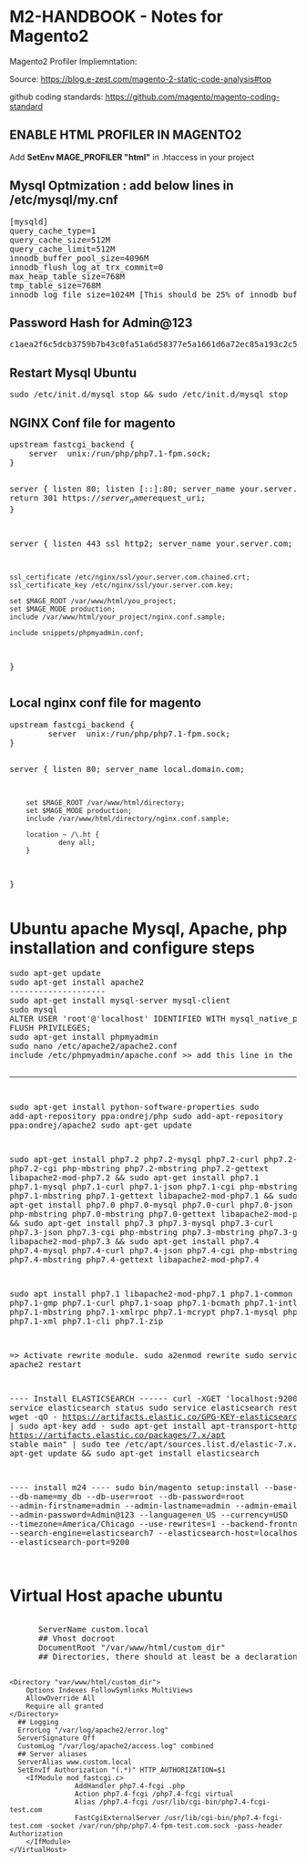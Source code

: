 # M2-HANDBOOK - Notes for Magento2

Magento2 Profiler Impliemntation: <br/>

Source: https://blog.e-zest.com/magento-2-static-code-analysis#top <br/>

github coding standards: https://github.com/magento/magento-coding-standard <br/>


<h2>ENABLE HTML PROFILER IN MAGENTO2</h2>
Add <b>SetEnv MAGE_PROFILER "html"</b> in .htaccess in your project


<h2> Mysql Optmization : add below lines in /etc/mysql/my.cnf</h2>
<pre>
[mysqld]
query_cache_type=1
query_cache_size=512M
query_cache_limit=512M
innodb_buffer_pool_size=4096M
innodb_flush_log_at_trx_commit=0
max_heap_table_size=768M
tmp_table_size=768M
innodb_log_file_size=1024M [This should be 25% of innodb_buffer_pool_size]
</pre>


<h2>Password Hash for Admin@123</h2>
<pre>c1aea2f6c5dcb3759b7b43c0fa51a6d58377e5a1661d6a72ec85a193c2c5fceb:mMtBLa6jHHljChjtLB8yoQWZzzemH2ip:1</pre>

<h2>Restart Mysql Ubuntu</h2>
<pre>sudo /etc/init.d/mysql stop && sudo /etc/init.d/mysql stop</pre>

<h2>NGINX Conf file for magento</h2>
<pre>
upstream fastcgi_backend {
    server  unix:/run/php/php7.1-fpm.sock;
}

server {
    listen 80;
    listen [::]:80;
    server_name your.server.com;
    return 301 https://$server_name$request_uri;
}

server {
    listen 443 ssl http2;
    server_name your.server.com;

    ssl_certificate /etc/nginx/ssl/your.server.com.chained.crt;
    ssl_certificate_key /etc/nginx/ssl/your.server.com.key;

    set $MAGE_ROOT /var/www/html/you_project;
    set $MAGE_MODE production;
    include /var/www/html/your_project/nginx.conf.sample;

    include snippets/phpmyadmin.conf;
}
</pre>


<h2>Local nginx conf file for magento</h2>
<pre>upstream fastcgi_backend {
        server  unix:/run/php/php7.1-fpm.sock;
}

server {
        listen 80;
        server_name local.domain.com;

        set $MAGE_ROOT /var/www/html/directory;
        set $MAGE_MODE production;
        include /var/www/html/directory/nginx.conf.sample;

        location ~ /\.ht {
                deny all;
        }
}
</pre>


<h1>Ubuntu apache Mysql, Apache, php installation and configure steps</h1>
<pre>
sudo apt-get update
sudo apt-get install apache2
--------------------
sudo apt-get install mysql-server mysql-client
sudo mysql
ALTER USER 'root'@'localhost' IDENTIFIED WITH mysql_native_password BY 'root';
FLUSH PRIVILEGES;
sudo apt-get install phpmyadmin
sudo nano /etc/apache2/apache2.conf
include /etc/phpmyadmin/apache.conf >> add this line in the end.

--------------------

sudo apt-get install python-software-properties
sudo add-apt-repository ppa:ondrej/php
sudo add-apt-repository ppa:ondrej/apache2
sudo apt-get update

sudo apt-get install php7.2 php7.2-mysql php7.2-curl php7.2-json php7.2-cgi php-mbstring php7.2-mbstring php7.2-gettext libapache2-mod-php7.2 && sudo apt-get install php7.1 php7.1-mysql php7.1-curl php7.1-json php7.1-cgi php-mbstring php7.1-mbstring php7.1-gettext libapache2-mod-php7.1 && sudo apt-get install php7.0 php7.0-mysql php7.0-curl php7.0-json php7.0-cgi php-mbstring php7.0-mbstring php7.0-gettext libapache2-mod-php7.0 && sudo apt-get install php7.3 php7.3-mysql php7.3-curl php7.3-json php7.3-cgi php-mbstring php7.3-mbstring php7.3-gettext libapache2-mod-php7.3 && sudo apt-get install php7.4 php7.4-mysql php7.4-curl php7.4-json php7.4-cgi php-mbstring php7.4-mbstring php7.4-gettext libapache2-mod-php7.4

sudo apt install php7.1 libapache2-mod-php7.1 php7.1-common php7.1-gmp php7.1-curl php7.1-soap php7.1-bcmath php7.1-intl php7.1-mbstring php7.1-xmlrpc php7.1-mcrypt php7.1-mysql php7.1-gd php7.1-xml php7.1-cli php7.1-zip

=> Activate rewrite module.
sudo a2enmod rewrite
sudo service apache2 restart

---- Install ELASTICSEARCH ------
curl -XGET 'localhost:9200'
sudo service elasticsearch status
sudo service elasticsearch restart
sudo wget -qO - https://artifacts.elastic.co/GPG-KEY-elasticsearch | sudo apt-key add -
sudo apt-get install apt-transport-https
echo "deb https://artifacts.elastic.co/packages/7.x/apt stable main" | sudo tee /etc/apt/sources.list.d/elastic-7.x.list
sudo apt-get update && sudo apt-get install elasticsearch

---- install m24 ----
sudo bin/magento setup:install --base-url=http://my.local/ --db-host=localhost --db-name=my_db --db-user=root --db-password=root --admin-firstname=admin --admin-lastname=admin --admin-email=rkhan@example.com --admin-user=admin --admin-password=Admin@123 --language=en_US --currency=USD --timezone=America/Chicago --use-rewrites=1 --backend-frontname=admin --search-engine=elasticsearch7 --elasticsearch-host=localhost:9200 --elasticsearch-port=9200

</pre>

<h1>Virtual Host apache ubuntu</h1>
<pre>
    <VirtualHost *:80>
      ServerName custom.local
      ## Vhost docroot
      DocumentRoot "/var/www/html/custom_dir"
      ## Directories, there should at least be a declaration for /var/www/html/custom_dir

    <Directory "var/www/html/custom_dir">
        Options Indexes FollowSymlinks MultiViews
        AllowOverride All
        Require all granted
    </Directory>
      ## Logging
      ErrorLog "/var/log/apache2/error.log"
      ServerSignature Off
      CustomLog "/var/log/apache2/access.log" combined
      ## Server aliases
      ServerAlias www.custom.local
      SetEnvIf Authorization "(.*)" HTTP_AUTHORIZATION=$1
        <IfModule mod_fastcgi.c>
                    AddHandler php7.4-fcgi .php
                    Action php7.4-fcgi /php7.4-fcgi virtual
                    Alias /php7.4-fcgi /usr/lib/cgi-bin/php7.4-fcgi-test.com
                    FastCgiExternalServer /usr/lib/cgi-bin/php7.4-fcgi-test.com -socket /var/run/php/php7.4-fpm-test.com.sock -pass-header Authorization
        </IfModule>
    </VirtualHost>
</pre>
